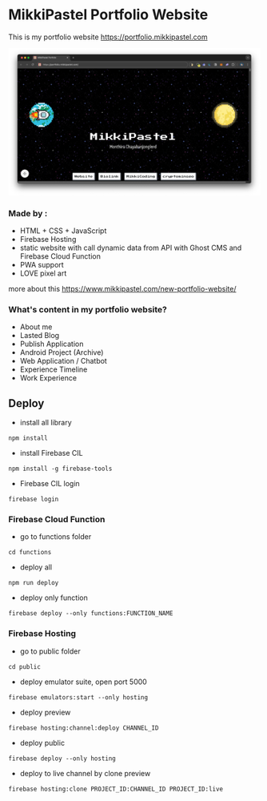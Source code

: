 # MikkiPastel Portfolio Website

This is my portfolio website
https://portfolio.mikkipastel.com

<img src="portfolio-website.webp" style="width=400px; height:auto;">

### Made by :
- HTML + CSS + JavaScript
- Firebase Hosting
- static website with call dynamic data from API with Ghost CMS and Firebase Cloud Function
- PWA support
- LOVE pixel art

more about this https://www.mikkipastel.com/new-portfolio-website/

### What's content in my portfolio website?
- About me
- Lasted Blog
- Publish Application
- Android Project (Archive)
- Web Application / Chatbot
- Experience Timeline
- Work Experience

## Deploy

- install all library
```
npm install
```

- install Firebase CIL
```
npm install -g firebase-tools
```

- Firebase CIL login
```
firebase login
```

### Firebase Cloud Function
- go to functions folder
```
cd functions
```

- deploy all
```
npm run deploy
```

- deploy only function
```
firebase deploy --only functions:FUNCTION_NAME
```

### Firebase Hosting
- go to public folder
```
cd public
```

- deploy emulator suite, open port 5000
```
firebase emulators:start --only hosting
```

- deploy preview
```
firebase hosting:channel:deploy CHANNEL_ID
```

- deploy public
```
firebase deploy --only hosting
```

- deploy to live channel by clone preview
```
firebase hosting:clone PROJECT_ID:CHANNEL_ID PROJECT_ID:live
```